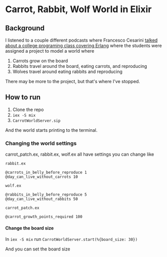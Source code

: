 # Carrot, Rabbit, Wolf World in Elixir

## Background

I listened to a couple different podcasts where Francesco Cesarini [talked about a college programing class covering Erlang](https://books.google.com/books?id=Qr_WuvfTSpEC&pg=PR15&lpg=PR15&dq=Francesco+Cesarini+carrots+rabbits+wolves&source=bl&ots=aMWHdDxOHf&sig=TFCp3pkr7hJE1jCDQfjvlsTRMpA&hl=en&sa=X&ved=0CB4Q6AEwAGoVChMIlrimtJ_SyAIVwvceCh05Uwxb#v=onepage&q=Francesco%20Cesarini%20carrots%20rabbits%20wolves&f=false) where the students were assigned a project to model a world where

1. Carrots grow on the board
2. Rabbits travel around the board, eating carrots, and reproducing
3. Wolves travel around eating rabbits and reproducing

There may be more to the project, but that's where I've stopped.

## How to run

1. Clone the repo
2. `iex -S mix`
3. `CarrotWorldServer.sip`

And the world starts printing to the terminal.

### Changing the world settings

carrot_patch.ex, rabbit.ex, wolf.ex all have settings you can change like

```
rabbit.ex

@carrots_in_belly_before_reproduce 1
@day_can_live_without_carrots 10

wolf.ex

@rabbits_in_belly_before_reproduce 5
@day_can_live_without_rabbits 50

carrot_patch.ex

@carrot_growth_points_required 100
````

#### Change the board size

In `iex -S mix` run
`CarrotWorldServer.start(%{board_size: 30})`

And you can set the board size
